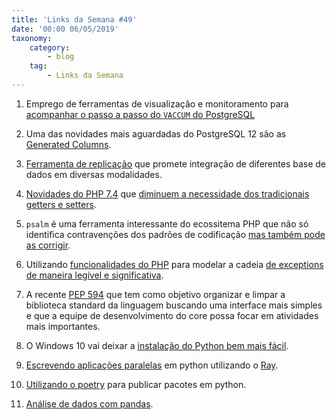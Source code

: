 ```yaml
---
title: 'Links da Semana #49'
date: '00:00 06/05/2019'
taxonomy:
    category:
        - blog
    tag:
        - Links da Semana
---
```


1. Emprego de ferramentas de visualização e monitoramento para [acompanhar o passo a passo do `VACCUM` do PostgreSQL](http://dtrace.org/blogs/dap/2019/05/22/visualizing-postgresql-vacuum-progress/)

1. Uma das novidades mais aguardadas do PostgreSQL 12 são as [Generated Columns](https://www.postgresql.org/docs/devel/ddl-generated-columns.html).

1. [Ferramenta de replicação](https://www.symmetricds.org/about/overview) que promete integração de diferentes base de dados em diversas modalidades.

1. [Novidades do PHP 7.4](https://wiki.php.net/rfc/typed_properties_v2) que [diminuem a necessidade dos tradicionais getters e setters](https://itnext.io/php-7-4-setters-and-getters-have-died-2cefa996d26).

1. `psalm` é uma ferramenta interessante do ecossitema PHP que não só identifica contravenções dos padrões de codificação [mas também pode as corrigir](https://www.tomasvotruba.cz/blog/2019/05/13/hidden-gems-of-php-packages-psalm-fixing-your-code/).

1. Utilizando [funcionalidades do PHP](https://www.php.net/manual/en/exception.construct.php) para modelar a cadeia [de exceptions de maneira legível e significativa](https://engagor.github.io/blog/2019/05/22/exceptional-exceptions/).

1. A recente [PEP 594](https://www.python.org/dev/peps/pep-0594/) que tem como objetivo organizar e limpar a biblioteca standard da linguagem buscando uma interface mais simples e que a equipe de desenvolvimento do core possa focar em atividades mais importantes.

1. O Windows 10 vai deixar a [instalação do Python bem mais fácil](https://devblogs.microsoft.com/python/python-in-the-windows-10-may-2019-update/).

1. [Escrevendo aplicações paralelas](https://towardsdatascience.com/10x-faster-parallel-python-without-python-multiprocessing-e5017c93cce1) em python utilizando o [Ray](https://github.com/ray-project/ray).

1. [Utilizando o poetry](https://johnfraney.ca/posts/2019/05/28/create-publish-python-package-poetry/) para publicar pacotes em python.

1. [Análise de dados com pandas](https://www.dataquest.io/blog/tutorial-text-analysis-python-test-hypothesis/).
